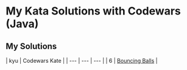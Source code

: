 # My Kata Solutions with Codewars (Java)





## My Solutions


| kyu | Codewars Kate |
| --- | --- | --- |
| 6 | [Bouncing Balls](https://www.codewars.com/kata/bouncing-balls/java) |
